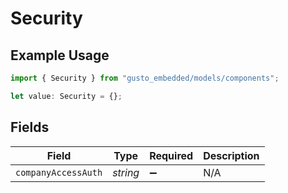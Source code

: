 # Security

## Example Usage

```typescript
import { Security } from "gusto_embedded/models/components";

let value: Security = {};
```

## Fields

| Field               | Type                | Required            | Description         |
| ------------------- | ------------------- | ------------------- | ------------------- |
| `companyAccessAuth` | *string*            | :heavy_minus_sign:  | N/A                 |